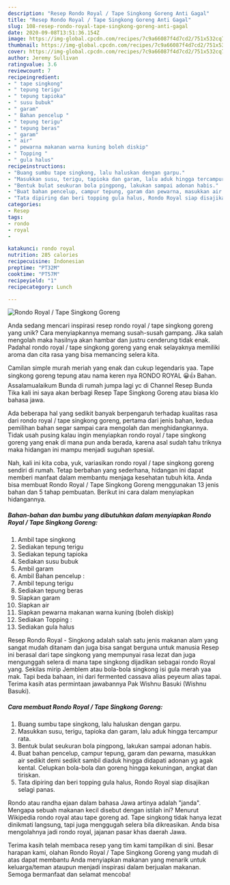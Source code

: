 ```yaml
---
description: "Resep Rondo Royal / Tape Singkong Goreng Anti Gagal"
title: "Resep Rondo Royal / Tape Singkong Goreng Anti Gagal"
slug: 108-resep-rondo-royal-tape-singkong-goreng-anti-gagal
date: 2020-09-08T13:51:36.154Z
image: https://img-global.cpcdn.com/recipes/7c9a66087f4d7cd2/751x532cq70/rondo-royal-tape-singkong-goreng-foto-resep-utama.jpg
thumbnail: https://img-global.cpcdn.com/recipes/7c9a66087f4d7cd2/751x532cq70/rondo-royal-tape-singkong-goreng-foto-resep-utama.jpg
cover: https://img-global.cpcdn.com/recipes/7c9a66087f4d7cd2/751x532cq70/rondo-royal-tape-singkong-goreng-foto-resep-utama.jpg
author: Jeremy Sullivan
ratingvalue: 3.6
reviewcount: 7
recipeingredient:
- " tape singkong"
- " tepung terigu"
- " tepung tapioka"
- " susu bubuk"
- " garam"
- " Bahan pencelup "
- " tepung terigu"
- " tepung beras"
- " garam"
- " air"
- " pewarna makanan warna kuning boleh diskip"
- " Topping "
- " gula halus"
recipeinstructions:
- "Buang sumbu tape singkong, lalu haluskan dengan garpu."
- "Masukkan susu, terigu, tapioka dan garam, lalu aduk hingga tercampur rata."
- "Bentuk bulat seukuran bola pingpong, lakukan sampai adonan habis."
- "Buat bahan pencelup, campur tepung, garam dan pewarna, masukkan air sedikit demi sedikit sambil diaduk hingga didapati adonan yg agak kental. Celupkan bola-bola dan goreng hingga kekuningan, angkat dan tiriskan."
- "Tata dipiring dan beri topping gula halus, Rondo Royal siap disajikan selagi panas."
categories:
- Resep
tags:
- rondo
- royal
- 

katakunci: rondo royal  
nutrition: 285 calories
recipecuisine: Indonesian
preptime: "PT32M"
cooktime: "PT57M"
recipeyield: "1"
recipecategory: Lunch

---
```



![Rondo Royal / Tape Singkong Goreng](https://img-global.cpcdn.com/recipes/7c9a66087f4d7cd2/751x532cq70/rondo-royal-tape-singkong-goreng-foto-resep-utama.jpg)

Anda sedang mencari inspirasi resep rondo royal / tape singkong goreng yang unik? Cara menyiapkannya memang susah-susah gampang. Jika salah mengolah maka hasilnya akan hambar dan justru cenderung tidak enak. Padahal rondo royal / tape singkong goreng yang enak selayaknya memiliki aroma dan cita rasa yang bisa memancing selera kita.

Camilan simple murah meriah yang enak dan cukup legendaris yaa. Tape singkong goreng tepung atau nama keren nya RONDO ROYAL 😀👍 Bahan. Assalamualaikum Bunda di rumah jumpa lagi yc di Channel Resep Bunda Tika kali ini saya akan berbagi Resep Tape Singkong Goreng atau biasa klo bahasa jawa.

Ada beberapa hal yang sedikit banyak berpengaruh terhadap kualitas rasa dari rondo royal / tape singkong goreng, pertama dari jenis bahan, kedua pemilihan bahan segar sampai cara mengolah dan menghidangkannya. Tidak usah pusing kalau ingin menyiapkan rondo royal / tape singkong goreng yang enak di mana pun anda berada, karena asal sudah tahu triknya maka hidangan ini mampu menjadi suguhan spesial.


Nah, kali ini kita coba, yuk, variasikan rondo royal / tape singkong goreng sendiri di rumah. Tetap berbahan yang sederhana, hidangan ini dapat memberi manfaat dalam membantu menjaga kesehatan tubuh kita. Anda bisa membuat Rondo Royal / Tape Singkong Goreng menggunakan 13 jenis bahan dan 5 tahap pembuatan. Berikut ini cara dalam menyiapkan hidangannya.

<!--inarticleads1-->

##### Bahan-bahan dan bumbu yang dibutuhkan dalam menyiapkan Rondo Royal / Tape Singkong Goreng:

1. Ambil  tape singkong
1. Sediakan  tepung terigu
1. Sediakan  tepung tapioka
1. Sediakan  susu bubuk
1. Ambil  garam
1. Ambil  Bahan pencelup :
1. Ambil  tepung terigu
1. Sediakan  tepung beras
1. Siapkan  garam
1. Siapkan  air
1. Siapkan  pewarna makanan warna kuning (boleh diskip)
1. Sediakan  Topping :
1. Sediakan  gula halus


Resep Rondo Royal - Singkong adalah salah satu jenis makanan alam yang sangat mudah ditanam dan juga bisa sangat berguna untuk manusia Resep ini berasal dari tape singkong yang mempunyai rasa lezat dan juga mengunggah selera di mana tape singkong dijadikan sebagai rondo Royal yang. Sekilas mirip Jemblem atau bola-bola singkong isi gula merah yaa mak. Tapi beda bahaan, ini dari fermented cassava alias peyeum alias tapai. Terima kasih atas permintaan jawabannya Pak Wishnu Basuki (Wishnu Basuki). 

<!--inarticleads2-->

##### Cara membuat Rondo Royal / Tape Singkong Goreng:

1. Buang sumbu tape singkong, lalu haluskan dengan garpu.
1. Masukkan susu, terigu, tapioka dan garam, lalu aduk hingga tercampur rata.
1. Bentuk bulat seukuran bola pingpong, lakukan sampai adonan habis.
1. Buat bahan pencelup, campur tepung, garam dan pewarna, masukkan air sedikit demi sedikit sambil diaduk hingga didapati adonan yg agak kental. Celupkan bola-bola dan goreng hingga kekuningan, angkat dan tiriskan.
1. Tata dipiring dan beri topping gula halus, Rondo Royal siap disajikan selagi panas.


Rondo atau randha ejaan dalam bahasa Jawa artinya adalah &#34;janda&#34;. Mengapa sebuah makanan kecil disebut dengan istilah ini? Menurut Wikipedia rondo royal atau tape goreng ad. Tape singkong tidak hanya lezat dinikmati langsung, tapi juga menggugah selera bila dikreasikan. Anda bisa mengolahnya jadi rondo royal, jajanan pasar khas daerah Jawa. 

Terima kasih telah membaca resep yang tim kami tampilkan di sini. Besar harapan kami, olahan Rondo Royal / Tape Singkong Goreng yang mudah di atas dapat membantu Anda menyiapkan makanan yang menarik untuk keluarga/teman ataupun menjadi inspirasi dalam berjualan makanan. Semoga bermanfaat dan selamat mencoba!
